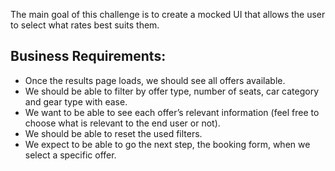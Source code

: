 The main goal of this challenge is to create a mocked UI that allows the user to
select what rates best suits them.

## Business Requirements:
- Once the results page loads, we should see all offers available.
- We should be able to filter by offer type, number of seats, car category and
gear type with ease.
- We want to be able to see each offer’s relevant information (feel free to
choose what is relevant to the end user or not).
- We should be able to reset the used filters.
- We expect to be able to go the next step, the booking form, when we select
a specific offer.
